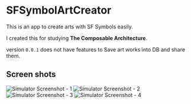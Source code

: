 # SFSymbolArtCreator

This is an app to create arts with SF Symbols easily.

I created this for studying **The Composable Architecture**.

version `0.0.1` does not have features to Save art works into DB and share them.

## Screen shots

![Simulator Screenshot - 1](https://github.com/littleossa/SFSymbolsArtCreator/assets/67716751/8152fe6a-241b-43ed-b40c-b57e7d6b15c5)
![Simulator Screenshot - 2](https://github.com/littleossa/SFSymbolsArtCreator/assets/67716751/2b79cbcc-dc0d-4e8f-9624-40fe39b122e3)
![Simulator Screenshot - 3](https://github.com/littleossa/SFSymbolsArtCreator/assets/67716751/20f25608-014d-438c-aa5b-bc1d09672731)
![Simulator Screenshot - 4](https://github.com/littleossa/SFSymbolsArtCreator/assets/67716751/089dcac5-09ad-42ef-b38b-2b7994b25d8c)

